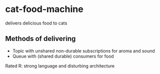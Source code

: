 # cat-food-machine

delivers delicious food to cats

## Methods of delivering

* Topic with unshared non-durable subscriptions for aroma and sound
* Queue with (shared durable) consumers for food

Rated R: strong language and disturbing architecture
